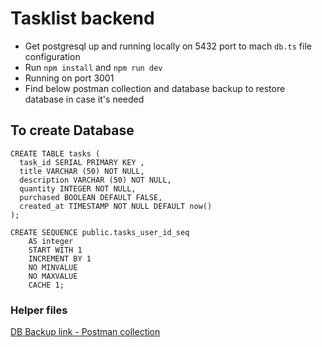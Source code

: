 # Tasklist backend

* Get postgresql up and running locally on 5432 port to mach `db.ts` file configuration
* Run `npm install` and `npm run dev`
* Running on port 3001
* Find below postman collection and database backup to restore database in case it's needed



## To create Database
```
CREATE TABLE tasks (
  task_id SERIAL PRIMARY KEY , 
  title VARCHAR (50) NOT NULL, 
  description VARCHAR (50) NOT NULL, 
  quantity INTEGER NOT NULL, 
  purchased BOOLEAN DEFAULT FALSE, 
  created_at TIMESTAMP NOT NULL DEFAULT now()
);

CREATE SEQUENCE public.tasks_user_id_seq
    AS integer
    START WITH 1
    INCREMENT BY 1
    NO MINVALUE
    NO MAXVALUE
    CACHE 1;

```
### Helper files

[DB Backup link - Postman collection](hhttps://file.io/OzKet7MTU5c9)